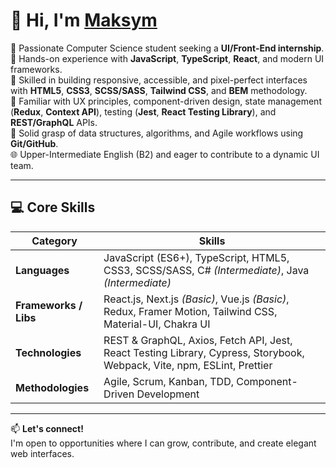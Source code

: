 # 👋 Hi, I'm [Maksym](https://my-portfolio-silk-five-22.vercel.app/)

🎯 Passionate Computer Science student seeking a **UI/Front-End internship**.  
🧠 Hands-on experience with **JavaScript**, **TypeScript**, **React**, and modern UI frameworks.  
🎨 Skilled in building responsive, accessible, and pixel-perfect interfaces with **HTML5**, **CSS3**, **SCSS/SASS**, **Tailwind CSS**, and **BEM** methodology.  
🧩 Familiar with UX principles, component-driven design, state management (**Redux**, **Context API**), testing (**Jest**, **React Testing Library**), and **REST/GraphQL** APIs.  
🧮 Solid grasp of data structures, algorithms, and Agile workflows using **Git/GitHub**.  
🌐 Upper-Intermediate English (B2) and eager to contribute to a dynamic UI team.

---

## 💻 Core Skills

| **Category**         | **Skills**                                                                                                                                       |
|----------------------|--------------------------------------------------------------------------------------------------------------------------------------------------|
| **Languages**        | JavaScript (ES6+), TypeScript, HTML5, CSS3, SCSS/SASS, C# *(Intermediate)*, Java *(Intermediate)*                                                |
| **Frameworks / Libs**| React.js, Next.js *(Basic)*, Vue.js *(Basic)*, Redux, Framer Motion, Tailwind CSS, Material-UI, Chakra UI                                       |
| **Technologies**     | REST & GraphQL, Axios, Fetch API, Jest, React Testing Library, Cypress, Storybook, Webpack, Vite, npm, ESLint, Prettier                         |
| **Methodologies**    | Agile, Scrum, Kanban, TDD, Component-Driven Development                                                                                          |

---

📫 **Let's connect!**  
I'm open to opportunities where I can grow, contribute, and create elegant web interfaces.
